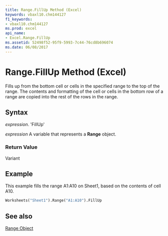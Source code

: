 ```yaml
---
title: Range.FillUp Method (Excel)
keywords: vbaxl10.chm144127
f1_keywords:
- vbaxl10.chm144127
ms.prod: excel
api_name:
- Excel.Range.FillUp
ms.assetid: 52498f52-95f9-5993-7c44-76cd8b696074
ms.date: 06/08/2017
---
```



# Range.FillUp Method (Excel)

Fills up from the bottom cell or cells in the specified range to the top of the range. The contents and formatting of the cell or cells in the bottom row of a range are copied into the rest of the rows in the range.


## Syntax

 _expression_. 'FillUp'

 _expression_ A variable that represents a **Range** object.


### Return Value

Variant


## Example

This example fills the range A1:A10 on Sheet1, based on the contents of cell A10.


```vb
Worksheets("Sheet1").Range("A1:A10").FillUp
```


## See also


[Range Object](Excel.Range(objec).md)

